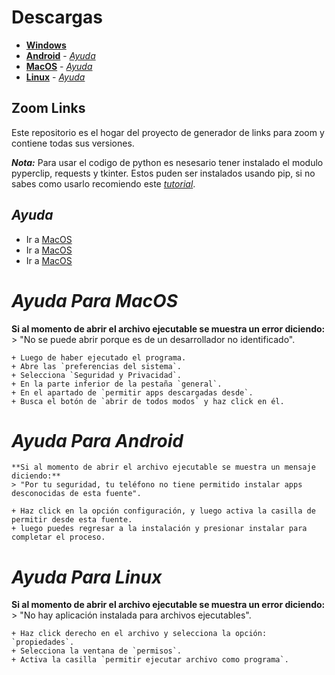 # Descargas
* [**Windows**](https://github.com/shernandezz/zoom-links/raw/master/Versions/Windows/ZL%20Windows%20Installer.exe)
* [**Android**](https://github.com/shernandezz/zoom-links/raw/master/Versions/Android/ZL%20andriod.apk) - [_Ayuda_](Versions/Android/help.md)
* [**MacOS**](https://github.com/shernandezz/zoom-links/raw/master/Versions/MacOS/ZL%20MacOS%20Installer.pkg) - [_Ayuda_](Versions/MacOS/help.md)
* [**Linux**](https://github.com/shernandezz/zoom-links/raw/master/Versions/Linux/Zoom%20Links) - [_Ayuda_](Versions/Linux/help.md)
## Zoom Links
Este repositorio es el hogar del proyecto de generador de links para zoom y contiene todas sus versiones.

_**Nota:**_ Para usar el codigo de python es nesesario tener instalado el modulo pyperclip, requests y tkinter. Estos puden ser instalados usando pip, si no sabes como usarlo recomiendo este [_tutorial_](https://tecnonucleous.com/2018/01/28/como-instalar-pip-para-python-en-windows-mac-y-linux/).

## _Ayuda_
+ Ir a [MacOS](#ayuda-para-macos)
+ Ir a [MacOS](#ayuda-para-android)
+ Ir a [MacOS](#ayuda-para-linux)

# _Ayuda Para MacOS_
**Si al momento de abrir el archivo ejecutable se muestra un error diciendo:**
    > "No se puede abrir porque es de un desarrollador no identificado".

    + Luego de haber ejecutado el programa.
    + Abre las `preferencias del sistema`.
    + Selecciona `Seguridad y Privacidad`.
    + En la parte inferior de la pestaña `general`.
    + En el apartado de `permitir apps descargadas desde`.
    + Busca el botón de `abrir de todos modos` y haz click en él.

# _Ayuda Para Android_
    **Si al momento de abrir el archivo ejecutable se muestra un mensaje diciendo:**
    > "Por tu seguridad, tu teléfono no tiene permitido instalar apps desconocidas de esta fuente".

    + Haz click en la opción configuración, y luego activa la casilla de permitir desde esta fuente.
    + luego puedes regresar a la instalación y presionar instalar para completar el proceso.

# _Ayuda Para Linux_
**Si al momento de abrir el archivo ejecutable se muestra un error diciendo:**
    > "No hay aplicación instalada para archivos ejecutables".

    + Haz click derecho en el archivo y selecciona la opción: `propiedades`.
    + Selecciona la ventana de `permisos`.
    + Activa la casilla `permitir ejecutar archivo como programa`.